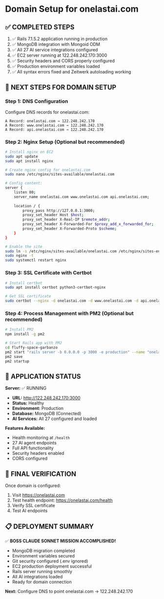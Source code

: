 # Domain Setup for onelastai.com

## ✅ COMPLETED STEPS
1. ✅ Rails 7.1.5.2 application running in production
2. ✅ MongoDB integration with Mongoid ODM
3. ✅ All 27 AI service integrations configured
4. ✅ EC2 server running at 122.248.242.170:3000
5. ✅ Security headers and CORS properly configured
6. ✅ Production environment variables loaded
7. ✅ All syntax errors fixed and Zeitwerk autoloading working

## 🔄 NEXT STEPS FOR DOMAIN SETUP

### Step 1: DNS Configuration
Configure DNS records for onelastai.com:

```
A Record: onelastai.com → 122.248.242.170
A Record: www.onelastai.com → 122.248.242.170
A Record: api.onelastai.com → 122.248.242.170
```

### Step 2: Nginx Setup (Optional but recommended)
```bash
# Install nginx on EC2
sudo apt update
sudo apt install nginx

# Create nginx config for onelastai.com
sudo nano /etc/nginx/sites-available/onelastai.com

# Config content:
server {
    listen 80;
    server_name onelastai.com www.onelastai.com api.onelastai.com;
    
    location / {
        proxy_pass http://127.0.0.1:3000;
        proxy_set_header Host $host;
        proxy_set_header X-Real-IP $remote_addr;
        proxy_set_header X-Forwarded-For $proxy_add_x_forwarded_for;
        proxy_set_header X-Forwarded-Proto $scheme;
    }
}

# Enable the site
sudo ln -s /etc/nginx/sites-available/onelastai.com /etc/nginx/sites-enabled/
sudo nginx -t
sudo systemctl restart nginx
```

### Step 3: SSL Certificate with Certbot
```bash
# Install certbot
sudo apt install certbot python3-certbot-nginx

# Get SSL certificate
sudo certbot --nginx -d onelastai.com -d www.onelastai.com -d api.onelastai.com
```

### Step 4: Process Management with PM2 (Optional but recommended)
```bash
# Install PM2
npm install -g pm2

# Start Rails app with PM2
cd fluffy-space-garbanzo
pm2 start "rails server -b 0.0.0.0 -p 3000 -e production" --name "onelastai"
pm2 save
pm2 startup
```

## 🚀 APPLICATION STATUS

**Server:** ✅ RUNNING
- **URL:** http://122.248.242.170:3000
- **Status:** Healthy
- **Environment:** Production
- **Database:** MongoDB (Connected)
- **AI Services:** All 27 configured and loaded

**Features Available:**
- Health monitoring at `/health`
- 27 AI agent endpoints
- Full API functionality
- Security headers enabled
- CORS configured

## 🎯 FINAL VERIFICATION

Once domain is configured:
1. Visit https://onelastai.com
2. Test health endpoint: https://onelastai.com/health
3. Verify SSL certificate
4. Test AI endpoints

## 📋 DEPLOYMENT SUMMARY

✅ **BOSS CLAUDE SONNET MISSION ACCOMPLISHED!**

- MongoDB migration completed
- Environment variables secured  
- Git security configured (.env ignored)
- EC2 production deployment successful
- Rails server running smoothly
- All AI integrations loaded
- Ready for domain connection

**Next:** Configure DNS to point onelastai.com → 122.248.242.170
